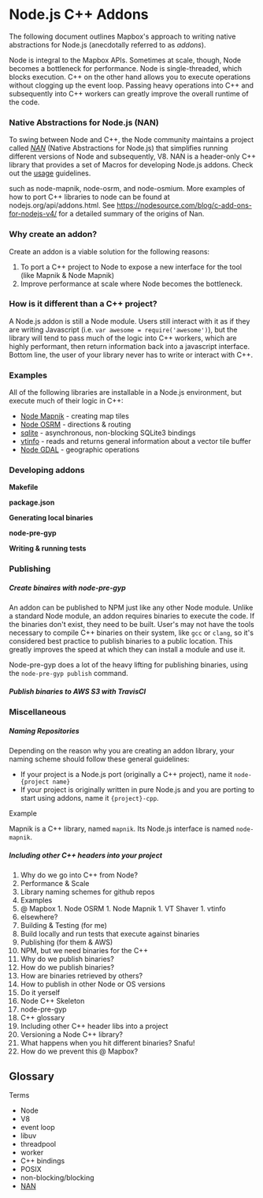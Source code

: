# Node.js C++ Addons

The following document outlines Mapbox's approach to writing native abstractions for Node.js (anecdotally referred to as _addons_).

Node is integral to the Mapbox APIs. Sometimes at scale, though, Node becomes a bottleneck for performance. Node is single-threaded, which blocks execution. C++ on the other hand allows you to execute operations without clogging up the event loop. Passing heavy operations into C++ and subsequently into C++ workers can greatly improve the overall runtime of the code.

### Native Abstractions for Node.js (NAN)

To swing between Node and C++, the Node community maintains a project called [_NAN_](https://github.com/nodejs/nan) (Native Abstractions for Node.js) that simplifies running different versions of Node and subsequently, V8. NAN is a header-only C++ library that provides a set of Macros for developing Node.js addons. Check out the [usage](https://github.com/nodejs/nan#usage) guidelines.

such as node-mapnik, node-osrm, and node-osmium. More examples of how to port C++ libraries to node can be found at nodejs.org/api/addons.html. See https://nodesource.com/blog/c-add-ons-for-nodejs-v4/ for a detailed summary of the origins of Nan.

### Why create an addon?

Create an addon is a viable solution for the following reasons:

1. To port a C++ project to Node to expose a new interface for the tool (like Mapnik & Node Mapnik)
1. Improve performance at scale where Node becomes the bottleneck.

### How is it different than a C++ project?

A Node.js addon is still a Node module. Users still interact with it as if they are writing Javascript (i.e. `var awesome = require('awesome')`), but the library will tend to pass much of the logic into C++ workers, which are highly performant, then return information back into a javascript interface. Bottom line, the user of your library never has to write or interact with C++.

### Examples

All of the following libraries are installable in a Node.js environment, but execute much of their logic in C++:

* [Node Mapnik](https://github.com/mapnik/node-mapnik) - creating map tiles
* [Node OSRM](https://github.com/Project-OSRM/node-osrm) - directions & routing
* [sqlite](https://github.com/mapbox/node-sqlite3) - asynchronous, non-blocking SQLite3 bindings
* [vtinfo](https://github.com/mapbox/vtinfo) - reads and returns general information about a vector tile buffer
* [Node GDAL](https://github.com/naturalatlas/node-gdal) - geographic operations

### Developing addons

**Makefile**

**package.json**

**Generating local binaries**

**node-pre-gyp**

**Writing & running tests**

### Publishing

##### Create binaires with node-pre-gyp

An addon can be published to NPM just like any other Node module. Unlike a standard Node module, an addon requires binaries to execute the code. If the binaries don't exist, they need to be built. User's may not have the tools necessary to compile C++ binaries on their system, like `gcc` or `clang`, so it's considered best practice to publish binaries to a public location. This greatly improves the speed at which they can install a module and use it. 

Node-pre-gyp does a lot of the heavy lifting for publishing binaries, using the `node-pre-gyp publish` command.

##### Publish binaries to AWS S3 with TravisCI

### Miscellaneous

##### Naming Repositories

Depending on the reason why you are creating an addon library, your naming scheme should follow these general guidelines:

* If your project is a Node.js port (originally a C++ project), name it `node-{project name}`
* If your project is originally written in pure Node.js and you are porting to start using addons, name it `{project}-cpp`.

Example

Mapnik is a C++ library, named `mapnik`. Its Node.js interface is named `node-mapnik`.

##### Including other C++ headers into your project

1. Why do we go into C++ from Node?
  1. Performance & Scale
  1. Library naming schemes for github repos
1. Examples 
  1. @ Mapbox
    1. Node OSRM
    1. Node Mapnik
    1. VT Shaver
    1. vtinfo
  1. elsewhere?
1. Building & Testing (for me)
  1. Build locally and run tests that execute against binaries
1. Publishing (for them & AWS)
  1. NPM, but we need binaries for the C++
  1. Why do we publish binaries?
  1. How do we publish binaries?
  1. How are binaries retrieved by others?
  1. How to publish in other Node or OS versions
1. Do it yerself
  1. Node C++ Skeleton
  1. node-pre-gyp
  1. C++ glossary
1. Including other C++ header libs into a project
1. Versioning a Node C++ library?
  1. What happens when you hit different binaries? Snafu!
  1. How do we prevent this @ Mapbox?

## Glossary

Terms
- Node
- V8
- event loop
- libuv
- threadpool
- worker
- C++ bindings
- POSIX
- non-blocking/blocking
- [NAN](https://github.com/mapbox/cpp/blob/node-addons/node-cpp.md#nodejs-c-addons)